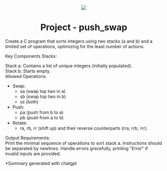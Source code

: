 <p align="center">
  <img src="https://github.com/B18a/42-project-badges/blob/main/badges/push_swape.png">
</p>

<h1 align="center">
  Project - push_swap
</h1>

Create a C program that sorts integers using two stacks (a and b) and a limited set of operations, optimizing for the least number of actions.

Key Components
Stacks:

Stack a: Contains a list of unique integers (initially populated).  
Stack b: Starts empty.  
Allowed Operations:

- Swap:
  - sa (swap top two in a)  
  - sb (swap top two in b)   
  - ss (both)
- Push:
  - pa (push from b to a)  
  - pb (push from a to b)
- Rotate:
  - ra, rb, rr (shift up) and their reverse counterparts (rra, rrb, rrr).
  
Output Requirements:  
Print the minimal sequence of operations to sort stack a.
Instructions should be separated by newlines.
Handle errors gracefully, printing "Error" if invalid inputs are provided.

*Summary generated with chatgpt

